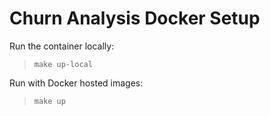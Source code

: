 # Churn Analysis Docker Setup

Run the container locally:

> `make up-local`

Run with Docker hosted images:

> `make up` 
